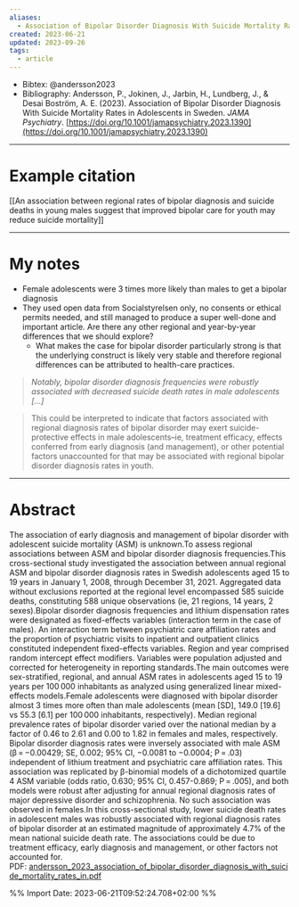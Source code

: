 ```yaml
---
aliases:
  - Association of Bipolar Disorder Diagnosis With Suicide Mortality Rates in Adolescents in Sweden
created: 2023-06-21
updated: 2023-09-26
tags:
  - article
---
```

- Bibtex: @andersson2023
- Bibliography: Andersson, P., Jokinen, J., Jarbin, H., Lundberg, J., & Desai Boström, A. E. (2023). Association of Bipolar Disorder Diagnosis With Suicide Mortality Rates in Adolescents in Sweden. _JAMA Psychiatry_. [https://doi.org/10.1001/jamapsychiatry.2023.1390](https://doi.org/10.1001/jamapsychiatry.2023.1390)

---
# Example citation

[[An association between regional rates of bipolar diagnosis and suicide deaths in young males suggest that improved bipolar care for youth may reduce suicide mortality]]

---
# My notes
- Female adolescents were 3 times more likely than males to get a bipolar diagnosis
- They used open data from Socialstyrelsen only, no consents or ethical permits needed, and still managed to produce a super well-done and important article. Are there any other regional and year-by-year differences that we should explore? 
	- What makes the case for bipolar disorder particularly strong is that the underlying construct is likely very stable and therefore regional differences can be attributed to health-care practices.

> *Notably, bipolar disorder diagnosis frequencies were robustly associated with decreased suicide death rates in male adolescents [...]*

> This could be interpreted to indicate that factors associated with regional diagnosis rates of bipolar disorder may exert suicide-protective effects in male adolescents–ie, treatment efficacy, effects conferred from early diagnosis (and management), or other potential factors unaccounted for that may be associated with regional bipolar disorder diagnosis rates in youth.


---

# Abstract
The association of early diagnosis and management of bipolar disorder with adolescent suicide mortality (ASM) is unknown.To assess regional associations between ASM and bipolar disorder diagnosis frequencies.This cross-sectional study investigated the association between annual regional ASM and bipolar disorder diagnosis rates in Swedish adolescents aged 15 to 19 years in January 1, 2008, through December 31, 2021. Aggregated data without exclusions reported at the regional level encompassed 585 suicide deaths, constituting 588 unique observations (ie, 21 regions, 14 years, 2 sexes).Bipolar disorder diagnosis frequencies and lithium dispensation rates were designated as fixed-effects variables (interaction term in the case of males). An interaction term between psychiatric care affiliation rates and the proportion of psychiatric visits to inpatient and outpatient clinics constituted independent fixed-effects variables. Region and year comprised random intercept effect modifiers. Variables were population adjusted and corrected for heterogeneity in reporting standards.The main outcomes were sex-stratified, regional, and annual ASM rates in adolescents aged 15 to 19 years per 100 000 inhabitants as analyzed using generalized linear mixed-effects models.Female adolescents were diagnosed with bipolar disorder almost 3 times more often than male adolescents (mean [SD], 149.0 [19.6] vs 55.3 [6.1] per 100 000 inhabitants, respectively). Median regional prevalence rates of bipolar disorder varied over the national median by a factor of 0.46 to 2.61 and 0.00 to 1.82 in females and males, respectively. Bipolar disorder diagnosis rates were inversely associated with male ASM (β = −0.00429; SE, 0.002; 95% CI, −0.0081 to −0.0004; P = .03) independent of lithium treatment and psychiatric care affiliation rates. This association was replicated by β-binomial models of a dichotomized quartile 4 ASM variable (odds ratio, 0.630; 95% CI, 0.457-0.869; P = .005), and both models were robust after adjusting for annual regional diagnosis rates of major depressive disorder and schizophrenia. No such association was observed in females.In this cross-sectional study, lower suicide death rates in adolescent males was robustly associated with regional diagnosis rates of bipolar disorder at an estimated magnitude of approximately 4.7% of the mean national suicide death rate. The associations could be due to treatment efficacy, early diagnosis and management, or other factors not accounted for.
PDF: [andersson_2023_association_of_bipolar_disorder_diagnosis_with_suicide_mortality_rates_in.pdf](file:///Users/oskarflygare/Library/CloudStorage/OneDrive-KarolinskaInstitutet/30-39%20Resources/37%20-%20Personal%20research%20library/zotero-articles/Andersson/andersson_2023_association_of_bipolar_disorder_diagnosis_with_suicide_mortality_rates_in.pdf)

%% Import Date: 2023-06-21T09:52:24.708+02:00 %%
